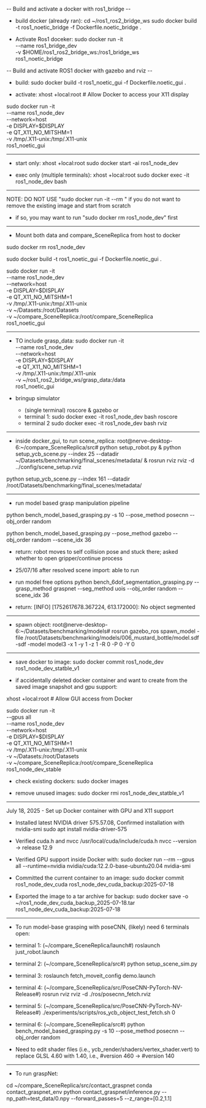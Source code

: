 -- Build and activate a docker with ros1_bridge --

- build docker (already ran):
cd ~/ros1_ros2_bridge_ws
sudo docker build -t ros1_noetic_bridge -f Dockerfile.noetic_bridge .

- Activate Ros1 doceker:
sudo docker run -it \
  --name ros1_bridge_dev \
  -v $HOME/ros1_ros2_bridge_ws:/ros1_bridge_ws \
  ros1_noetic_bridge



-- Build and activate ROS1 docker with gazebo and rviz --

- build:
sudo docker build -t ros1_noetic_gui -f Dockerfile.noetic_gui .

- activate:
xhost +local:root  # Allow Docker to access your X11 display

sudo docker run -it \
  --name ros1_node_dev \
  --network=host \
  -e DISPLAY=$DISPLAY \
  -e QT_X11_NO_MITSHM=1 \
  -v /tmp/.X11-unix:/tmp/.X11-unix \
  ros1_noetic_gui
  
------------

- start only:
xhost +local:root
sudo docker start -ai ros1_node_dev

- exec only (multiple terminals):
xhost +local:root
sudo docker exec -it ros1_node_dev bash


------------

NOTE: DO NOT USE "sudo docker run -it --rm \" if you do not want to remove the existing image and start from scratch
- if so, you may want to run "sudo docker rm ros1_node_dev" first


-----

- Mount both data and compare_SceneReplica from host to docker

sudo docker rm ros1_node_dev

sudo docker build -t ros1_noetic_gui -f Dockerfile.noetic_gui .

sudo docker run -it \
  --name ros1_node_dev \
  --network=host \
  -e DISPLAY=$DISPLAY \
  -e QT_X11_NO_MITSHM=1 \
  -v /tmp/.X11-unix:/tmp/.X11-unix \
  -v ~/Datasets:/root/Datasets \
  -v ~/compare_SceneReplica:/root/compare_SceneReplica \
  ros1_noetic_gui



-----


- TO include grasp_data:
sudo docker run -it \
  --name ros1_node_dev \
  --network=host \
  -e DISPLAY=$DISPLAY \
  -e QT_X11_NO_MITSHM=1 \
  -v /tmp/.X11-unix:/tmp/.X11-unix \
  -v ~/ros1_ros2_bridge_ws/grasp_data:/data \
  ros1_noetic_gui



- bringup simulator
  - (single terminal)
roscore & gazebo
  or 
  - terminal 1:
sudo docker exec -it ros1_node_dev bash
roscore
  - terminal 2
sudo docker exec -it ros1_node_dev bash
rviz


-------

- inside docker_gui, to run scene_replica:
root@nerve-desktop-6:~/compare_SceneReplica/src# python setup_robot.py & python setup_ycb_scene.py --index 25 --datadir ~/Datasets/benchmarking/final_scenes/metadata/ & rosrun rviz rviz -d ../config/scene_setup.rviz


python setup_ycb_scene.py --index 161 --datadir /root/Datasets/benchmarking/final_scenes/metadata/

------

- run model based grasp manipulation pipeline

python bench_model_based_grasping.py -s 10 --pose_method posecnn --obj_order random

python bench_model_based_grasping.py --pose_method gazebo --obj_order random --scene_idx 36
- return: robot moves to self collision pose and stuck there; asked whether to open gripper/continue process
- 25/07/16 after resolved scene import: able to run

- run model free options
python bench_6dof_segmentation_grasping.py --grasp_method graspnet --seg_method uois --obj_order random --scene_idx 36
- return: [INFO] [1752617678.367224, 613.172000]: No object segmented

-------

- spawn object:
root@nerve-desktop-6:~/Datasets/benchmarking/models# rosrun gazebo_ros spawn_model -file /root/Datasets/benchmarking/models/006_mustard_bottle/model.sdf -sdf -model model3 -x 1 -y 1 -z 1 -R 0 -P 0 -Y 0


-------

- save docker to image:
sudo docker commit ros1_node_dev ros1_node_dev_statble_v1


- if accidentally deleted docker container and want to create from the saved image snapshot and gpu support:

xhost +local:root  # Allow GUI access from Docker

sudo docker run -it \
  --gpus all \
  --name ros1_node_dev \
  --network=host \
  -e DISPLAY=$DISPLAY \
  -e QT_X11_NO_MITSHM=1 \
  -v /tmp/.X11-unix:/tmp/.X11-unix \
  -v ~/Datasets:/root/Datasets \
  -v ~/compare_SceneReplica:/root/compare_SceneReplica \
  ros1_node_dev_stable


- check existing dockers:
sudo docker images

- remove unused images:
sudo docker rmi ros1_node_dev_statble_v1

--------

July 18, 2025 -  Set up Docker container with GPU and X11 support 

- Installed latest NVIDIA driver 575.57.08, Confirmed installation with nvidia-smi
sudo apt install nvidia-driver-575
- Verified cuda.h and nvcc
/usr/local/cuda/include/cuda.h
nvcc --version → release 12.9

- Verified GPU support inside Docker with:
sudo docker run --rm --gpus all --runtime=nvidia nvidia/cuda:12.2.0-base-ubuntu20.04 nvidia-smi

- Committed the current container to an image:
sudo docker commit ros1_node_dev_cuda ros1_node_dev_cuda_backup:2025-07-18
- Exported the image to a tar archive for backup:
sudo docker save -o ~/ros1_node_dev_cuda_backup_2025-07-18.tar ros1_node_dev_cuda_backup:2025-07-18


---------

- To run model-base grasping with poseCNN, (likely) need 6 terminals open:

- terminal 1: (~/compare_SceneReplica/launch#)
roslaunch just_robot.launch
- terminal 2: (~/compare_SceneReplica/src#)
python setup_scene_sim.py
- terminal 3: 
roslaunch fetch_moveit_config demo.launch
- terminal 4: (~/compare_SceneReplica/src/PoseCNN-PyTorch-NV-Release#)
rosrun rviz rviz -d ./ros/posecnn_fetch.rviz
- terminal 5: (~/compare_SceneReplica/src/PoseCNN-PyTorch-NV-Release#)
./experiments/scripts/ros_ycb_object_test_fetch.sh 0
- terminal 6: (~/compare_SceneReplica/src#)
python bench_model_based_grasping.py -s 10 --pose_method posecnn --obj_order random

- Need to edit shader files (i.e., ycb_render/shaders/vertex_shader.vert) to replace GLSL 4.60 with 1.40, i.e., #version 460 -> #version 140


------

- To run graspNet:

cd ~/compare_SceneReplica/src/contact_graspnet 
conda contact_graspnet_env
python contact_graspnet/inference.py --np_path=test_data/0.npy  --forward_passes=5  --z_range=[0.2,1.1]


